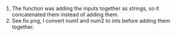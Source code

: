 1) The function was adding the inputs together as strings, so it concatenated them instead of adding them.
2) See fix.png, I convert num1 and num2 to ints before adding them together.